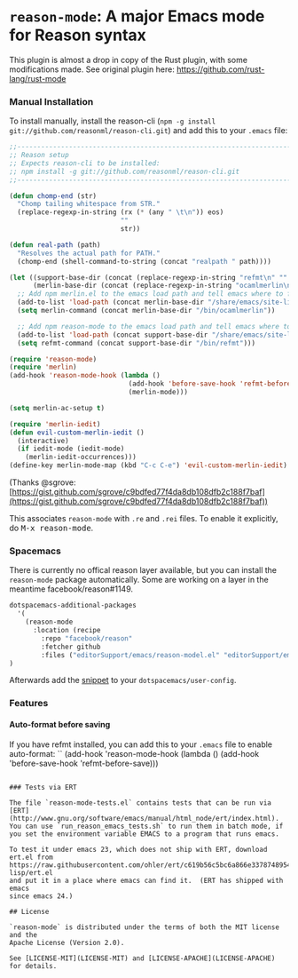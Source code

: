 `reason-mode`: A major Emacs mode for Reason syntax
============================================================

This plugin is almost a drop in copy of the Rust plugin, with some
modifications made. See original plugin here:
https://github.com/rust-lang/rust-mode


### Manual Installation

To install manually, install the reason-cli (`npm -g install git://github.com/reasonml/reason-cli.git`) and add this to your
`.emacs` file:

```lisp
;;----------------------------------------------------------------------------
;; Reason setup
;; Expects reason-cli to be installed:
;; npm install -g git://github.com/reasonml/reason-cli.git
;;----------------------------------------------------------------------------

(defun chomp-end (str)
  "Chomp tailing whitespace from STR."
  (replace-regexp-in-string (rx (* (any " \t\n")) eos)
                            ""
                            str))

(defun real-path (path)
  "Resolves the actual path for PATH."
  (chomp-end (shell-command-to-string (concat "realpath " path))))

(let ((support-base-dir (concat (replace-regexp-in-string "refmt\n" "" (shell-command-to-string (concat "realpath " (shell-command-to-string "which refmt")))) ".."))
      (merlin-base-dir (concat (replace-regexp-in-string "ocamlmerlin\n" "" (shell-command-to-string (concat "realpath " (shell-command-to-string "which ocamlmerlin")))) "..")))
  ;; Add npm merlin.el to the emacs load path and tell emacs where to find ocamlmerlin
  (add-to-list 'load-path (concat merlin-base-dir "/share/emacs/site-lisp/"))
  (setq merlin-command (concat merlin-base-dir "/bin/ocamlmerlin"))

  ;; Add npm reason-mode to the emacs load path and tell emacs where to find refmt
  (add-to-list 'load-path (concat support-base-dir "/share/emacs/site-lisp"))
  (setq refmt-command (concat support-base-dir "/bin/refmt")))

(require 'reason-mode)
(require 'merlin)
(add-hook 'reason-mode-hook (lambda ()
                              (add-hook 'before-save-hook 'refmt-before-save)
                              (merlin-mode)))

(setq merlin-ac-setup t)

(require 'merlin-iedit)
(defun evil-custom-merlin-iedit ()
  (interactive)
  (if iedit-mode (iedit-mode)
    (merlin-iedit-occurrences)))
(define-key merlin-mode-map (kbd "C-c C-e") 'evil-custom-merlin-iedit)
```
(Thanks @sgrove: [https://gist.github.com/sgrove/c9bdfed77f4da8db108dfb2c188f7baf](https://gist.github.com/sgrove/c9bdfed77f4da8db108dfb2c188f7baf))

This associates `reason-mode` with `.re` and `.rei` files. To enable it explicitly, do
<kbd>M-x reason-mode</kbd>.

### Spacemacs

There is currently no offical reason layer available, but you can install the `reason-mode` package automatically.
Some are working on a layer in the meantime facebook/reason#1149. 

```lisp
dotspacemacs-additional-packages
  '(
    (reason-mode
      :location (recipe
        :repo "facebook/reason"
        :fetcher github
        :files ("editorSupport/emacs/reason-model.el" "editorSupport/emacs/refmt.el")))
)
```

Afterwards add the [snippet](#manual-installation) to your `dotspacemacs/user-config`.
### Features

#### Auto-format before saving

If you have refmt installed, you can add this to your `.emacs` file to enable
auto-format:
``
(add-hook 'reason-mode-hook (lambda ()
          (add-hook 'before-save-hook 'refmt-before-save)))
```

### Tests via ERT

The file `reason-mode-tests.el` contains tests that can be run via
[ERT](http://www.gnu.org/software/emacs/manual/html_node/ert/index.html).
You can use `run_reason_emacs_tests.sh` to run them in batch mode, if
you set the environment variable EMACS to a program that runs emacs.

To test it under emacs 23, which does not ship with ERT, download ert.el from
https://raw.githubusercontent.com/ohler/ert/c619b56c5bc6a866e33787489545b87d79973205/lisp/emacs-lisp/ert.el
and put it in a place where emacs can find it.  (ERT has shipped with emacs
since emacs 24.)

## License

`reason-mode` is distributed under the terms of both the MIT license and the
Apache License (Version 2.0).

See [LICENSE-MIT](LICENSE-MIT) and [LICENSE-APACHE](LICENSE-APACHE) for details.
